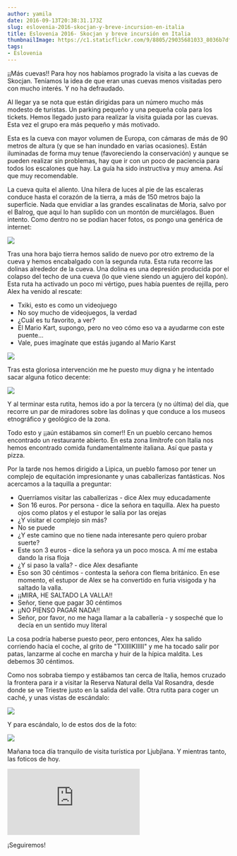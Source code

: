 ```yaml
---
author: yamila
date: 2016-09-13T20:38:31.173Z
slug: eslovenia-2016-skocjan-y-breve-incursion-en-italia
title: Eslovenia 2016- Skocjan y breve incursión en Italia
thumbnailImage: https://c1.staticflickr.com/9/8805/29035681033_8036b7dff1_c.jpg
tags:
- Eslovenia
---
```


¡¡Más cuevas!! Para hoy nos habíamos progrado la visita a las cuevas de Skocjan. Teníamos la idea de que eran unas cuevas menos visitadas pero con mucho interés. Y no ha defraudado.

Al llegar ya se nota que están dirigidas para un número mucho más modesto de turistas. Un parking pequeño y una pequeña cola para los tickets. Hemos llegado justo para realizar la visita guiada por las cuevas. Esta vez el grupo era más pequeño y más motivado.

Esta es la cueva con mayor volumen de Europa, con cámaras de más de 90 metros de altura (y que se han inundado en varias ocasiones). Están iluminadas de forma muy tenue (favoreciendo la conservación) y aunque se pueden realizar sin problemas, hay que ir con un poco de paciencia para todos los escalones que hay. La guía ha sido instructiva y muy amena. Así que muy recomendable.

La cueva quita el aliento. Una hilera de luces al pie de las escaleras conduce hasta el corazón de la tierra, a más de 150 metros bajo la superficie. Nada que envidiar a las grandes escalinatas de Moria, salvo por el Balrog, que aquí lo han suplido con un montón de murciélagos. Buen intento. Como dentro no se podían hacer fotos, os pongo una genérica de internet:

<img src="http://www.hisa-odlicnosti-bok.si//assets/pkc/images/c_108_330_l.jpg" />

Tras una hora bajo tierra hemos salido de nuevo por otro extremo de la cueva y hemos encabalgado con la segunda ruta. Esta ruta recorre las dolinas alrededor de la cueva. Una dolina es una depresión producida por el colapso del techo de una cueva (lo que viene siendo un agujero del kopón). Esta ruta ha activado un poco mi vértigo, pues había puentes de rejilla, pero Alex ha venido al rescate:

- Txiki, esto es como un videojuego
- No soy mucho de videojuegos, la verdad
- ¿Cuál es tu favorito, a ver?
- El Mario Kart, supongo, pero no veo cómo eso va a ayudarme con este puente...
- Vale, pues imagínate que estás jugando al Mario Karst

<img src="https://media3.giphy.com/media/zNrg4ulntLBMk/giphy.gif" />

Tras esta gloriosa intervención me he puesto muy digna y he intentado sacar alguna fotico decente:

<img src="https://c1.staticflickr.com/9/8805/29035681033_8036b7dff1_c.jpg" />

Y al terminar esta rutita, hemos ido a por la tercera (y no última) del día, que recorre un par de miradores sobre las dolinas y que conduce a los museos etnográfico y geológico de la zona.

Todo esto y ¡¡aún estábamos sin comer!! En un pueblo cercano hemos encontrado un restaurante abierto. En esta zona limítrofe con Italia nos hemos encontrado comida fundamentalmente italiana. Así que pasta y pizza.

Por la tarde nos hemos dirigido a Lipica, un pueblo famoso por tener un complejo de equitación impresionante y unas caballerizas fantásticas. Nos acercamos a la taquilla a preguntar:

- Querríamos visitar las caballerizas - dice Alex muy educadamente
- Son 16 euros. Por persona - dice la señora en taquilla. Alex ha puesto ojos como platos y el estupor le salía por las orejas
- ¿Y visitar el complejo sin más?
- No se puede
- ¿Y este camino que no tiene nada interesante pero quiero probar suerte?
- Este son 3 euros - dice la señora ya un poco mosca. A mí me estaba dando la risa floja
- ¿Y si paso la valla? - dice Alex desafiante
- Eso son 30 céntimos - contesta la señora con flema británico. En ese momento, el estupor de Alex se ha convertido en furia visigoda y ha saltado la valla.
- ¡¡MIRA, HE SALTADO LA VALLA!!
- Señor, tiene que pagar 30 céntimos
- ¡¡NO PIENSO PAGAR NADA!!
- Señor, por favor, no me haga llamar a la caballería - y sospeché que lo decía en un sentido muy literal

La cosa podría haberse puesto peor, pero entonces, Alex ha salido corriendo hacia el coche, al grito de "TXIIIIKIIIII" y me ha tocado salir por patas, lanzarme al coche en marcha y huir de la hípica maldita. Les debemos 30 céntimos.

Como nos sobraba tiempo y estábamos tan cerca de Italia, hemos cruzado la frontera para ir a visitar la Reserva Natural della Val Rosandra, desde donde se ve Triestre justo en la salida del valle. Otra rutita para coger un caché, y unas vistas de escándalo:

<img src="https://c1.staticflickr.com/9/8026/29369619960_0d14f416b7_c.jpg" />

Y para escándalo, lo de estos dos de la foto:

<img src="https://c1.staticflickr.com/9/8433/29550691482_3e11ee1bde_c.jpg" />

Mañana toca día tranquilo de visita turística por Ljubjlana. Y mientras tanto, las foticos de hoy.

<div class='embed-container'><iframe src='https://www.flickr.com/photos/125687915@N08/albums/72157673732507006/player' frameborder='0' allowfullscreen webkitallowfullscreen mozallowfullscreen oallowfullscreen msallowfullscreen></iframe></div>

¡Seguiremos!